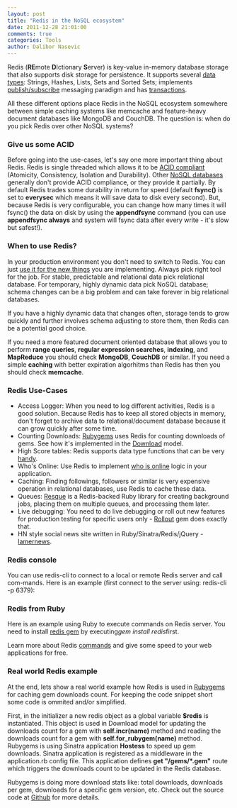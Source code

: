 ```yaml
---
layout: post
title: "Redis in the NoSQL ecosystem"
date: 2011-12-28 21:01:00
comments: true
categories: Tools
author: Dalibor Nasevic
---
```


Redis (**RE**mote **D**Ictionary **S**erver) is key-value in-memory database storage that also supports disk storage for persistence. It supports several [data types](http://redis.io/topics/data-types-intro): Strings, Hashes, Lists, Sets and Sorted Sets; implements [publish/subscribe](http://redis.io/topics/pubsub) messaging paradigm and has [transactions](http://redis.io/topics/transactions).

All these different options place Redis in the NoSQL ecosystem somewhere between simple caching systems like memcache and feature-heavy document databases like MongoDB and CouchDB. The question is: when do you pick Redis over other NoSQL systems?

### Give us some ACID

Before going into the use-cases, let's say one more important thing about Redis. Redis is single threaded which allows it to be [ACID compliant](http://en.wikipedia.org/wiki/ACID) (Atomicity, Consistency, Isolation and Durability). Other [NoSQL databases](http://nosql-database.org/) generally don't provide ACID compliance, or they provide it partially. By default Redis trades some durability in return for speed (default **fsync()** is set to **everysec** which means it will save data to disk every second). But, because Redis is very configurable, you can change how many times it will fsync() the data on disk by using the **appendfsync** command (you can use **appendfsync always** and system will fsync data after every write - it's slow but safest!).

### When to use Redis?

In your production environment you don't need to switch to Redis. You can just [use it for the new things](http://antirez.com/post/take-advantage-of-redis-adding-it-to-your-stack.html) you are implementing. Always pick right tool for the job. For stable, predictable and relational data pick relational database. For temporary, highly dynamic data pick NoSQL database; schema changes can be a big problem and can take forever in big relational databases.

If you have a highly dynamic data that changes often, storage tends to grow quickly and further involves schema adjusting to store them, then Redis can be a potential good choice.

If you need a more featured document oriented database that allows you to perform **range queries**, **regular expression searches**, **indexing**, and **MapReduce** you should check **MongoDB**, **CouchDB** or similar. If you need a simple **caching** with better expiration algorhitms than Redis has then you should check **memcache**.

### Redis Use-Cases

* Access Logger: When you need to log different activities, Redis is a good solution. Because Redis has to keep all stored objects in memory, don't forget to archive data to relational/document database because it can grow quickly after some time.
* Counting Downloads: [Rubygems](https://github.com/rubygems/rubygems.org) uses Redis for counting downloads of gems. See how it's implemented in the [Download](https://github.com/rubygems/rubygems.org/blob/master/app/models/download.rb) model.
* High Score tables: Redis supports data type functions that can be very [handy](http://blog.agoragames.com/blog/2011/01/01/creating-high-score-tables-leaderboards-using-redis/).
* Who's Online: Use Redis to implement [who is online](http://www.lukemelia.com/blog/archives/2010/01/17/redis-in-practice-whos-online/) logic in your application.
* Caching: Finding followings, followers or similar is very expensive operation in relational databases, use Redis to cache these data.
* Queues: [Resque](https://github.com/defunkt/resque) is a Redis-backed Ruby library for creating background jobs, placing them on multiple queues, and processing them later.
* Live debugging: You need to do live debugging or roll out new features for production testing for specific users only - [Rollout](https://github.com/jamesgolick/rollout) gem does exactly that.
* HN style social news site written in Ruby/Sinatra/Redis/jQuery - [lamernews](https://github.com/antirez/lamernews).


### Redis console

You can use redis-cli to connect to a local or remote Redis server and call com-mands. Here is an example (first connect to the server using: redis-cli -p 6379):


### Redis from Ruby

Here is an example using Ruby to execute commands on Redis server. You need to install [redis gem](https://github.com/ezmobius/redis-rb) by executing*gem install redis*first.

Learn more about Redis [commands](http://redis.io/commands) and give some speed to your web applications for free.

### Real world Redis example

At the end, lets show a real world example how Redis is used in [Rubygems](http://rubygems.org/) for caching gem downloads count. For keeping the code snippet short some code is ommited and/or simplified.


First, in the initializer a new redis object as a global variable **$redis** is instantiated. This object is used in Download model for updating the downloads count for a gem with **self.incr(name)** method and reading the downloads count for a gem with **self.for_rubygem(name)** method. Rubygems is using Sinatra application **Hostess** to speed up gem downloads. Sinatra application is registered as a  middleware in the application.rb config file. This application  defines **get "/gems/*.gem"** route which triggers the downloads count to be updated in the Redis database.

Rubygems is doing more download stats like: total downloads, downloads per gem, downloads for a specific gem version, etc. Check out the source code at [Github](https://github.com/rubygems/rubygems.org) for more details.
